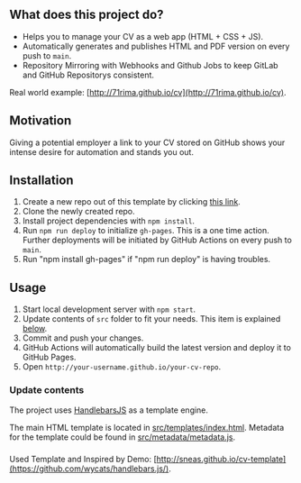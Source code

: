 ## What does this project do?

* Helps you to manage your CV as a web app (HTML + CSS + JS).
* Automatically generates and publishes HTML and PDF version on every push to `main`.
* Repository Mirroring with Webhooks and Github Jobs to keep GitLab and GitHub Repositorys consistent.

Real world example: [http://71rima.github.io/cv](http://71rima.github.io/cv).

## Motivation

Giving a potential employer a link to your CV stored on GitHub shows your intense desire for automation and stands you out.

## Installation

1. Create a new repo out of this template by clicking [this link](https://github.com/sneas/cv-template/generate).
1. Clone the newly created repo.
1. Install project dependencies with `npm install`.
1. Run `npm run deploy` to initialize `gh-pages`. This is a one time action. Further deployments will be initiated by GitHub Actions on every push to `main`.
1. Run "npm install gh-pages" if "npm run deploy" is having troubles. 

## Usage

1. Start local development server with `npm start`.
1. Update contents of `src` folder to fit your needs. This item is explained [below](#update-contents).
1. Commit and push your changes.
1. GitHub Actions will automatically build the latest version and deploy it to GitHub Pages.
1. Open `http://your-username.github.io/your-cv-repo`.

### Update contents

The project uses [HandlebarsJS](https://github.com/wycats/handlebars.js/) as a template engine.

The main HTML template is located in [src/templates/index.html](src/templates/index.html). Metadata for the template could be found in [src/metadata/metadata.js](src/metadata/metadata.js).

###

Used Template and Inspired by Demo: [http://sneas.github.io/cv-template](https://github.com/wycats/handlebars.js/).  
